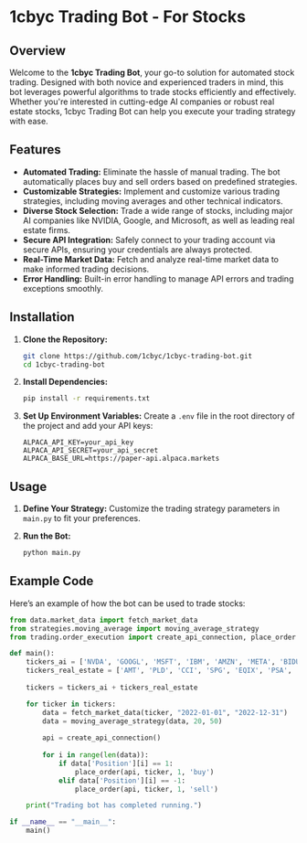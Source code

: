 # 1cbyc Trading Bot - For Stocks

## Overview

Welcome to the **1cbyc Trading Bot**, your go-to solution for automated stock trading. Designed with both novice and experienced traders in mind, this bot leverages powerful algorithms to trade stocks efficiently and effectively. Whether you're interested in cutting-edge AI companies or robust real estate stocks, 1cbyc Trading Bot can help you execute your trading strategy with ease.

## Features

- **Automated Trading:** Eliminate the hassle of manual trading. The bot automatically places buy and sell orders based on predefined strategies.
- **Customizable Strategies:** Implement and customize various trading strategies, including moving averages and other technical indicators.
- **Diverse Stock Selection:** Trade a wide range of stocks, including major AI companies like NVIDIA, Google, and Microsoft, as well as leading real estate firms.
- **Secure API Integration:** Safely connect to your trading account via secure APIs, ensuring your credentials are always protected.
- **Real-Time Market Data:** Fetch and analyze real-time market data to make informed trading decisions.
- **Error Handling:** Built-in error handling to manage API errors and trading exceptions smoothly.

## Installation

1. **Clone the Repository:**
    ```bash
    git clone https://github.com/1cbyc/1cbyc-trading-bot.git
    cd 1cbyc-trading-bot
    ```

2. **Install Dependencies:**
    ```bash
    pip install -r requirements.txt
    ```

3. **Set Up Environment Variables:**
    Create a `.env` file in the root directory of the project and add your API keys:
    ```plaintext
    ALPACA_API_KEY=your_api_key
    ALPACA_API_SECRET=your_api_secret
    ALPACA_BASE_URL=https://paper-api.alpaca.markets
    ```

## Usage

1. **Define Your Strategy:**
    Customize the trading strategy parameters in `main.py` to fit your preferences.

2. **Run the Bot:**
    ```bash
    python main.py
    ```

## Example Code

Here’s an example of how the bot can be used to trade stocks:

```python
from data.market_data import fetch_market_data
from strategies.moving_average import moving_average_strategy
from trading.order_execution import create_api_connection, place_order

def main():
    tickers_ai = ['NVDA', 'GOOGL', 'MSFT', 'IBM', 'AMZN', 'META', 'BIDU', 'CRM', 'ADBE', 'TSLA']
    tickers_real_estate = ['AMT', 'PLD', 'CCI', 'SPG', 'EQIX', 'PSA', 'DLR', 'AVB', 'EQR', 'O']
    
    tickers = tickers_ai + tickers_real_estate

    for ticker in tickers:
        data = fetch_market_data(ticker, "2022-01-01", "2022-12-31")
        data = moving_average_strategy(data, 20, 50)
        
        api = create_api_connection()
        
        for i in range(len(data)):
            if data['Position'][i] == 1:
                place_order(api, ticker, 1, 'buy')
            elif data['Position'][i] == -1:
                place_order(api, ticker, 1, 'sell')

    print("Trading bot has completed running.")

if __name__ == "__main__":
    main()